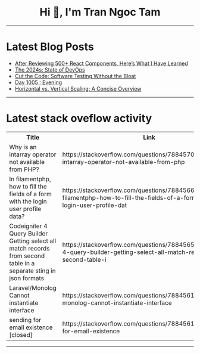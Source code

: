 <h1 align="center">Hi 👋, I'm Tran Ngoc Tam</h1>

---

# Latest Blog Posts 
<!-- BLOG-POST-LIST:START -->
- [After Reviewing 500+ React Components, Here’s What I Have Learned](https://dev.to/safdarali/after-reviewing-500-react-components-heres-what-i-have-learned-14be)
- [The 2024s: State of DevOps](https://dev.to/femolacaster/the-2024s-state-of-devops-4l6i)
- [Cut the Code: Software Testing Without the Bloat](https://dev.to/rishisap/cut-the-code-software-testing-without-the-bloat-49em)
- [Day 1005 : Evening](https://dev.to/dwane/day-1005-evening-4lob)
- [Horizontal vs. Vertical Scaling: A Concise Overview](https://dev.to/suyashsalvi/horizontal-vs-vertical-scaling-a-concise-overview-2ha9)
<!-- BLOG-POST-LIST:END -->

---

# Latest stack oveflow activity
<table>
  <tr><th>Title</th><th>Link</th></tr>
  <!-- STACKOVERFLOW:START --><tr><td>Why is an intarray operator not available from PHP?</td><td>https://stackoverflow.com/questions/78845709/why-is-an-intarray-operator-not-available-from-php</td></tr><tr><td>In filamentphp, how to fill the fields of a form with the login user profile data?</td><td>https://stackoverflow.com/questions/78845665/in-filamentphp-how-to-fill-the-fields-of-a-form-with-the-login-user-profile-dat</td></tr><tr><td>Codeigniter 4 Query Builder Getting select all match records from second table in a separate sting in json formats</td><td>https://stackoverflow.com/questions/78845652/codeigniter-4-query-builder-getting-select-all-match-records-from-second-table-i</td></tr><tr><td>Laravel/Monolog Cannot instantiate interface</td><td>https://stackoverflow.com/questions/78845619/laravel-monolog-cannot-instantiate-interface</td></tr><tr><td>sending for email existence [closed]</td><td>https://stackoverflow.com/questions/78845612/sending-for-email-existence</td></tr><!-- STACKOVERFLOW:END -->
</table>

---


